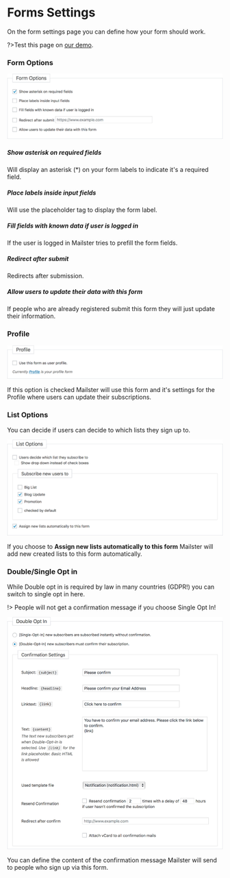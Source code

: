 # Forms Settings

On the form settings page you can define how your form should work.

?>Test this page on [our demo](https://demo.mailster.co/wp-admin/edit.php?post_type=newsletter&page=mailster_forms&ID=1&tab=settings).

### Form Options

![Form Options](assets/form-settings-options.png)

##### Show asterisk on required fields

Will display an asterisk (\*) on your form labels to indicate it's a required field.

##### Place labels inside input fields

Will use the placeholder tag to display the form label.

##### Fill fields with known data if user is logged in

If the user is logged in Mailster tries to prefill the form fields.

##### Redirect after submit

Redirects after submission.

##### Allow users to update their data with this form

If people who are already registered submit this form they will just update their information.

### Profile

![Profile](assets/form-settings-profile.png)

If this option is checked Mailster will use this form and it's settings for the Profile where users can update their subscriptions.

### List Options

You can decide if users can decide to which lists they sign up to.

![List Options](assets/form-settings-list-options.png)

If you choose to **Assign new lists automatically to this form** Mailster will add new created lists to this form automatically.

### Double/Single Opt in

While Double opt in is required by law in many countries (GDPR!) you can switch to single opt in here.

!> People will not get a confirmation message if you choose Single Opt In!

![Double/Single Opt in](assets/form-settings-double-opt-in.png)

You can define the content of the confirmation message Mailster will send to people who sign up via this form.
